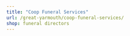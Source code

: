 ```yaml
---
title: "Coop Funeral Services"
url: /great-yarmouth/coop-funeral-services/
shop: funeral directors
---
```

